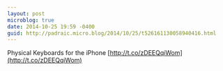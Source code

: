 ```yaml
---
layout: post
microblog: true
date: 2014-10-25 19:59 -0400
guid: http://padraic.micro.blog/2014/10/25/t526161130058940416.html
---
```

Physical Keyboards for the iPhone [http://t.co/zDEEQqiWom](http://t.co/zDEEQqiWom)
